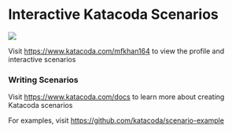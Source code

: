 # Interactive Katacoda Scenarios

[![](http://shields.katacoda.com/katacoda/mfkhan164/count.svg)](https://www.katacoda.com/mfkhan164 "Get your profile on Katacoda.com")

Visit https://www.katacoda.com/mfkhan164 to view the profile and interactive scenarios

### Writing Scenarios
Visit https://www.katacoda.com/docs to learn more about creating Katacoda scenarios

For examples, visit https://github.com/katacoda/scenario-example
